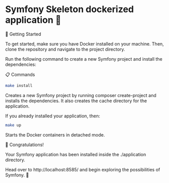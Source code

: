 # Symfony Skeleton dockerized application 🐳

🚀 Getting Started

To get started, make sure you have Docker installed on your machine. Then, clone the repository and navigate to the project directory.

Run the following command to create a new Symfony project and install the dependencies:

📋 Commands
```bash
make install
```
Creates a new Symfony project by running composer create-project and installs the dependencies. It also creates the cache directory for the application.

If you already installed your application, then:
```bash
make up
```
Starts the Docker containers in detached mode.

🎉 Congratulations! 

Your Symfony application has been installed inside the ./application directory.

Head over to http://localhost:8585/ and begin exploring the possibilities of Symfony. 🚀
